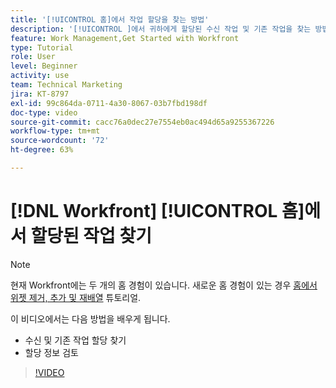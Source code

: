 ```yaml
---
title: '[!UICONTROL 홈]에서 작업 할당을 찾는 방법'
description: '[!UICONTROL ]에서 귀하에게 할당된 수신 작업 및 기존 작업을 찾는 방법에 대해 알아봅니다. 그런 다음 할당 정보를 검토합니다.'
feature: Work Management,Get Started with Workfront
type: Tutorial
role: User
level: Beginner
activity: use
team: Technical Marketing
jira: KT-8797
exl-id: 99c864da-0711-4a30-8067-03b7fbd198df
doc-type: video
source-git-commit: cacc76a0dec27e7554eb0ac494d65a9255367226
workflow-type: tm+mt
source-wordcount: '72'
ht-degree: 63%

---
```


# [!DNL Workfront] [!UICONTROL 홈]에서 할당된 작업 찾기



>[!NOTE]
>
>현재 Workfront에는 두 개의 홈 경험이 있습니다. 새로운 홈 경험이 있는 경우 [홈에서 위젯 제거, 추가 및 재배열](/help/workfront-home/remove-add-and-rearrange-widgets.md) 튜토리얼.


이 비디오에서는 다음 방법을 배우게 됩니다.

* 수신 및 기존 작업 할당 찾기
* 할당 정보 검토

>[!VIDEO](https://video.tv.adobe.com/v/335098/?quality=12&learn=on)
